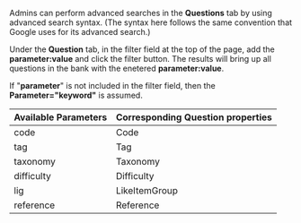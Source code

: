 Admins can perform advanced searches in the **Questions** tab by using advanced search syntax. 
(The syntax here follows the same convention that Google uses for its advanced search.)

Under the **Question** tab, in the filter field at the top of the page, add the **parameter:value** and click the filter button. 
The results will bring up all questions in the bank with the enetered **parameter:value**.

If "**parameter**" is not included in the filter field, then the **Parameter="keyword"** is assumed.

Available Parameters | Corresponding Question properties 
--|--
code | Code
tag  |Tag
taxonomy | Taxonomy
difficulty | Difficulty
lig | LikeItemGroup 
reference | Reference